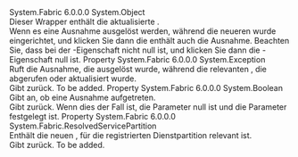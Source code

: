 <Type Name="ServicePartitionResolutionChange" FullName="System.Fabric.ServicePartitionResolutionChange">
  <TypeSignature Language="C#" Value="public sealed class ServicePartitionResolutionChange" />
  <TypeSignature Language="ILAsm" Value=".class public auto ansi sealed beforefieldinit ServicePartitionResolutionChange extends System.Object" />
  <TypeSignature Language="DocId" Value="T:System.Fabric.ServicePartitionResolutionChange" />
  <TypeSignature Language="VB.NET" Value="Public NotInheritable Class ServicePartitionResolutionChange" />
  <TypeSignature Language="F#" Value="type ServicePartitionResolutionChange = class" />
  <AssemblyInfo>
    <AssemblyName>System.Fabric</AssemblyName>
    <AssemblyVersion>6.0.0.0</AssemblyVersion>
  </AssemblyInfo>
  <Base>
    <BaseTypeName>System.Object</BaseTypeName>
  </Base>
  <Interfaces />
  <Docs>
    <summary>
      <para>Dieser Wrapper enthält die aktualisierte <see cref="T:System.Fabric.ResolvedServicePartition" />. </para>
    </summary>
    <remarks>
      <para>Wenn es eine Ausnahme ausgelöst werden, während die neueren wurde <see cref="T:System.Fabric.ResolvedServicePartition" /> eingerichtet, und klicken Sie dann die <see cref="T:System.Fabric.ServicePartitionResolutionChange" /> enthält auch die Ausnahme. Beachten Sie, dass bei der <see cref="P:System.Fabric.ServicePartitionResolutionChange.Exception" /> -Eigenschaft nicht null ist, und klicken Sie dann die <see cref="P:System.Fabric.ServicePartitionResolutionChange.Result" /> -Eigenschaft null ist.</para>
    </remarks>
  </Docs>
  <Members>
    <Member MemberName="Exception">
      <MemberSignature Language="C#" Value="public Exception Exception { get; }" />
      <MemberSignature Language="ILAsm" Value=".property instance class System.Exception Exception" />
      <MemberSignature Language="DocId" Value="P:System.Fabric.ServicePartitionResolutionChange.Exception" />
      <MemberSignature Language="VB.NET" Value="Public ReadOnly Property Exception As Exception" />
      <MemberSignature Language="F#" Value="member this.Exception : Exception" Usage="System.Fabric.ServicePartitionResolutionChange.Exception" />
      <MemberType>Property</MemberType>
      <AssemblyInfo>
        <AssemblyName>System.Fabric</AssemblyName>
        <AssemblyVersion>6.0.0.0</AssemblyVersion>
      </AssemblyInfo>
      <ReturnValue>
        <ReturnType>System.Exception</ReturnType>
      </ReturnValue>
      <Docs>
        <summary>
          <para>Ruft die Ausnahme, die ausgelöst wurde, während die relevanten <see cref="T:System.Fabric.ResolvedServicePartition" /> , die abgerufen oder aktualisiert wurde.</para>
        </summary>
        <value>
          <para>Gibt <see cref="T:System.Exception" />zurück.</para>
        </value>
        <remarks>To be added.</remarks>
      </Docs>
    </Member>
    <Member MemberName="HasException">
      <MemberSignature Language="C#" Value="public bool HasException { get; }" />
      <MemberSignature Language="ILAsm" Value=".property instance bool HasException" />
      <MemberSignature Language="DocId" Value="P:System.Fabric.ServicePartitionResolutionChange.HasException" />
      <MemberSignature Language="VB.NET" Value="Public ReadOnly Property HasException As Boolean" />
      <MemberSignature Language="F#" Value="member this.HasException : bool" Usage="System.Fabric.ServicePartitionResolutionChange.HasException" />
      <MemberType>Property</MemberType>
      <AssemblyInfo>
        <AssemblyName>System.Fabric</AssemblyName>
        <AssemblyVersion>6.0.0.0</AssemblyVersion>
      </AssemblyInfo>
      <ReturnValue>
        <ReturnType>System.Boolean</ReturnType>
      </ReturnValue>
      <Docs>
        <summary>
          <para>Gibt an, ob eine Ausnahme aufgetreten. </para>
        </summary>
        <value>
          <para>Gibt <see cref="T:System.Boolean" />zurück.</para>
        </value>
        <remarks>
          <para>Wenn dies der Fall ist, die <see cref="P:System.Fabric.ServicePartitionResolutionChange.Result" /> Parameter null ist und die <see cref="P:System.Fabric.ServicePartitionResolutionChange.Exception" /> Parameter festgelegt ist.</para>
        </remarks>
      </Docs>
    </Member>
    <Member MemberName="Result">
      <MemberSignature Language="C#" Value="public System.Fabric.ResolvedServicePartition Result { get; }" />
      <MemberSignature Language="ILAsm" Value=".property instance class System.Fabric.ResolvedServicePartition Result" />
      <MemberSignature Language="DocId" Value="P:System.Fabric.ServicePartitionResolutionChange.Result" />
      <MemberSignature Language="VB.NET" Value="Public ReadOnly Property Result As ResolvedServicePartition" />
      <MemberSignature Language="F#" Value="member this.Result : System.Fabric.ResolvedServicePartition" Usage="System.Fabric.ServicePartitionResolutionChange.Result" />
      <MemberType>Property</MemberType>
      <AssemblyInfo>
        <AssemblyName>System.Fabric</AssemblyName>
        <AssemblyVersion>6.0.0.0</AssemblyVersion>
      </AssemblyInfo>
      <ReturnValue>
        <ReturnType>System.Fabric.ResolvedServicePartition</ReturnType>
      </ReturnValue>
      <Docs>
        <summary>
          <para>Enthält die neuen <see cref="T:System.Fabric.ResolvedServicePartition" /> , für die registrierten Dienstpartition relevant ist.</para>
        </summary>
        <value>
          <para>Gibt <see cref="T:System.Fabric.ResolvedServicePartition" />zurück.</para>
        </value>
        <remarks>To be added.</remarks>
      </Docs>
    </Member>
  </Members>
</Type>